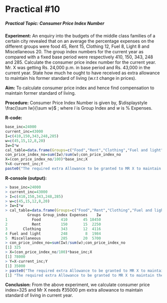 # Practical #10

##### Practical Topic: Consumer Price Index Number

**Experiment:** An enquiry into the budgets of the middle class families of a certain city revealed that on an average the percentage expenses on the different groups were food 45, Rent 15, Clothing 12, Fuel 8, Light 8 and Miscellaneous 20. The group index numbers for the current year as compared with a fixed base period were respectively 410, 150, 343, 248 and 285. Calculate the consumer price index number for the current year. Mr. X was getting Rs. 24,000 p.m. in base period and Rs. 43,000 in the current year. State how much he ought to have received as extra allowance to maintain his former standard of living (w.r.t change in prices).

**Aim:** To calculate consumer price index and hence find compensation to maintain former standard of living.

**Procedure:** Consumer Price Index Number is given by, $\displaystyle \frac{\sum Iw}{\sum w}$  ; where $I$ is Group Index and $w$ is % Expenses.

**R-code:** 

```R
base_inc=24000
current_inc=43000
I=c(410,150,343,248,285)
w=c(45,15,12,8,20)
Iw=I*w
cal_table=data.frame(Groups=c("Food","Rent","Clothing","Fuel and light","Miscellaneous"),Group_index=I,Expenses=w,Iw);cal_table
con_price_index_no=sum(Iw)/sum(w);con_price_index_no
X=(con_price_index_no/100)*base_inc;X
Y=X-current_inc;Y
paste0("The required extra Allowance to be granted to MR X to maintain the same standard of living as in the base year is:₹",Y)
```

**R-console (output):** 

```R
> base_inc=24000
> current_inc=43000
> I=c(410,150,343,248,285)
> w=c(45,15,12,8,20)
> Iw=I*w
> cal_table=data.frame(Groups=c("Food","Rent","Clothing","Fuel and light","Miscellaneous"),Group_index=I,Expenses=w,Iw);cal_table
          Groups Group_index Expenses    Iw
1           Food         410       45 18450
2           Rent         150       15  2250
3       Clothing         343       12  4116
4 Fuel and light         248        8  1984
5  Miscellaneous         285       20  5700
> con_price_index_no=sum(Iw)/sum(w);con_price_index_no
[1] 325
> X=(con_price_index_no/100)*base_inc;X
[1] 78000
> Y=X-current_inc;Y
[1] 35000
> paste0("The required extra Allowance to be granted to MR X to maintain the same standard of living as in the base year is:₹",Y)
[1] "The required extra Allowance to be granted to MR X to maintain the same standard of living as in the base year is:₹35000"
```

**Conclusion:** From the above experiment, we calculate consumer price index=325 and Mr X needs ₹35000 pm extra allowance to maintain standard of living in current year.